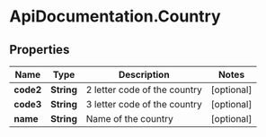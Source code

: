 # ApiDocumentation.Country

## Properties
Name | Type | Description | Notes
------------ | ------------- | ------------- | -------------
**code2** | **String** | 2 letter code of the country | [optional] 
**code3** | **String** | 3 letter code of the country | [optional] 
**name** | **String** | Name of the country | [optional] 


